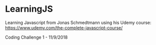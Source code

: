 # LearningJS

Learning Javascript from  Jonas Schmedtmann using his Udemy course: https://www.udemy.com/the-complete-javascript-course/


Coding Challenge 1 - 11/9/2018



